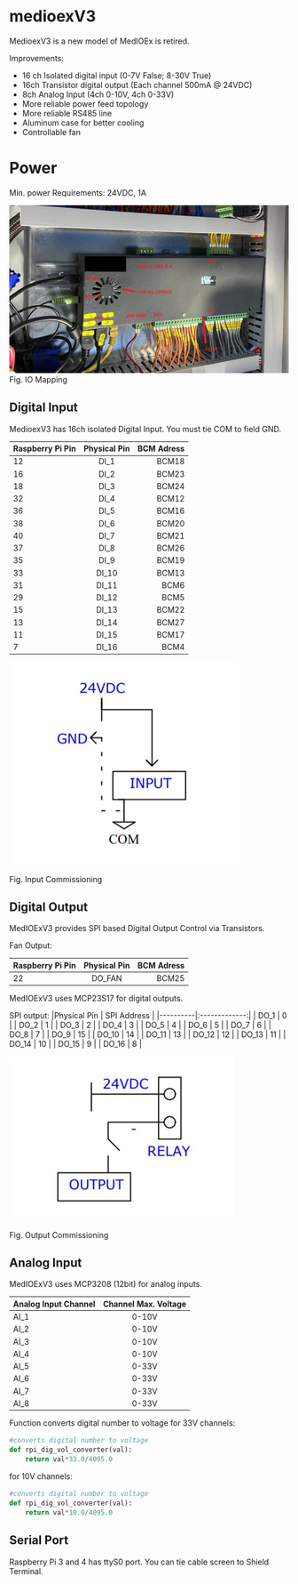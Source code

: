 
# medioexV3

MedioexV3 is a new model of MedIOEx is retired.

Improvements:
- 16 ch Isolated digital input (0-7V False; 8-30V True)
- 16ch Transistor digital output (Each channel 500mA @ 24VDC)
- 8ch Analog Input (4ch 0-10V, 4ch 0-33V)
- More reliable power feed topology
- More reliable RS485 line 
- Aluminum case for better cooling 
- Controllable fan

# Power

Min. power Requirements: 24VDC, 1A

![Image of MedIOEx-V3](https://github.com/pe2a/medioexV3/blob/master/medioexv3.jpg)
Fig. IO Mapping

## Digital Input 
MedioexV3 has 16ch isolated Digital Input. You must tie COM to field GND. 

| Raspberry Pi Pin   |     Physical Pin      |  BCM Adress |
|----------|:-------------:|------:|
| 12 | DI_1 | BCM18 |
| 16 |    DI_2   |   BCM23 |
| 18 | DI_3 |    BCM24 |
| 32 | DI_4 | BCM12 |
| 36 |    DI_5   |   BCM16 |
| 38 | DI_6 |   BCM20 |
| 40 | DI_7 | BCM21 |
| 37 |    DI_8   |   BCM26 |
| 35 | DI_9 |    BCM19 |
| 33 | DI_10 | BCM13 |
| 31 |    DI_11   |   BCM6 |
| 29 | DI_12 |    BCM5 |
| 15 | DI_13 | BCM22 |
| 13 |    DI_14   |   BCM27 |
| 11 | DI_15 |   BCM17 |
| 7 | DI_16 |    BCM4 |

![Image of MedIOEx-V3](https://github.com/pe2a/medioexV3/blob/master/input.JPG)

Fig. Input Commissioning

## Digital Output 
MedIOExV3 provides SPI based Digital Output Control via Transistors. 

Fan Output:

| Raspberry Pi Pin   |     Physical Pin      |  BCM Adress |
|----------|:-------------:|------:|
| 22 | DO_FAN | BCM25 |

MedIOExV3 uses MCP23S17 for digital outputs. 

SPI output:
|Physical Pin   |     SPI Address      | 
|----------|:-------------:|
| DO_1 | 0 |
| DO_2 | 1 |
| DO_3 | 2 |
| DO_4 | 3 |
| DO_5 | 4 |
| DO_6 | 5 |
| DO_7 | 6 |
| DO_8 | 7 |
| DO_9 | 15 |
| DO_10 | 14 |
| DO_11 | 13 |
| DO_12 | 12 |
| DO_13 | 11 |
| DO_14 | 10 |
| DO_15 | 9 |
| DO_16 | 8 |

![Image of MedIOEx-V3](https://github.com/pe2a/medioexV3/blob/master/output.JPG)

Fig. Output Commissioning

## Analog Input 
MedIOExV3 uses MCP3208 (12bit) for analog inputs. 

| Analog Input Channel   |     Channel Max. Voltage     |  
|----------|:-------------:|
| AI_1 | 0-10V | 
| AI_2 | 0-10V | 
| AI_3 | 0-10V | 
| AI_4 | 0-10V | 
| AI_5 | 0-33V | 
| AI_6 | 0-33V | 
| AI_7 | 0-33V |
| AI_8 | 0-33V | 


Function converts digital number to voltage for 33V channels:

```python
#converts digital number to voltage
def rpi_dig_vol_converter(val):
    return val*33.0/4095.0
```
for 10V channels:
```python
#converts digital number to voltage
def rpi_dig_vol_converter(val):
    return val*10.0/4095.0
```

## Serial Port

Raspberry Pi 3 and 4 has ttyS0 port. You can tie cable screen to Shield Terminal. 

